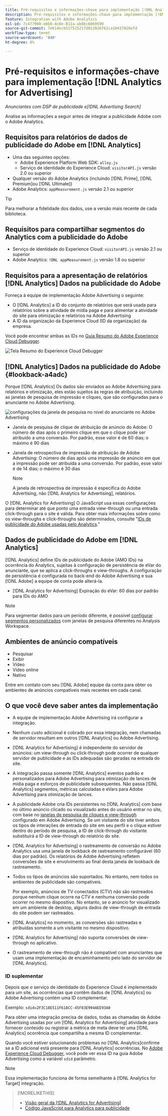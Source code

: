 ```yaml
---
title: Pré-requisitos e informações-chave para implementação [!DNL Analytics for Advertising]
description: Pré-requisitos e informações-chave para implementação [!DNL Analytics for Advertising]
feature: Integration with Adobe Analytics
exl-id: 7c477900-ebb0-4c0e-811a-ab8bc6069599
source-git-commit: 7e614ecb517515217d812926f61ca10437820efd
workflow-type: tm+mt
source-wordcount: '840'
ht-degree: 0%

---
```


# Pré-requisitos e informações-chave para implementação [!DNL Analytics for Advertising]

*Anunciantes com DSP de publicidade e[!DNL Advertising Search]*

Analise as informações a seguir antes de integrar a publicidade Adobe com o Adobe Analytics.

## Requisitos para relatórios de dados de publicidade do Adobe em [!DNL Analytics]

* Uma das seguintes opções:
   * Adobe Experience Platform Web SDK: `alloy.js`
   * Serviço de identidade do Experience Cloud: `visitorAPI.js` versão 2.0 ou superior
* Qualquer versão do Adobe Analytics (incluindo [!DNL Prime], [!DNL Premium]ou [!DNL Ultimate])
* Adobe Analytics: `appMeasurement.js` versão 2.1 ou superior

>[!TIP]
>
>Para melhorar a fidelidade dos dados, use a versão mais recente de cada biblioteca.

## Requisitos para compartilhar segmentos do Analytics com a publicidade do Adobe

* Serviço de identidade do Experience Cloud: `visitorAPI.js` versão 2.1 ou superior
* Adobe Analytics: `!DNL appMeasurement.js` versão 1.8 ou superior

## Requisitos para a apresentação de relatórios [!DNL Analytics] Dados na publicidade do Adobe

Forneça à equipe de implementação Adobe Advertising o seguinte:

* O [!DNL Analytics] a ID do conjunto de relatórios que será usada para relatórios sobre a atividade de mídia paga e para alimentar a atividade do site para otimização e relatórios na Adobe Advertising
* A ID da organização da Experience Cloud (ID da organização) da empresa.

Você pode encontrar ambas as IDs no [Guia Resumo do Adobe Experience Cloud Debugger](https://experienceleague.adobe.com/docs/debugger/using-v2/summary.html).

![Tela Resumo do Experience Cloud Debugger](/help/integrations/assets/a4adc-debugger-summary.png)

## [!DNL Analytics] Dados na publicidade do Adobe {#lookback-a4adc}

Porque [!DNL Analytics] Os dados são enviados ao Adobe Advertising para relatórios e otimização, eles estão sujeitos às regras de atribuição, incluindo as janelas de pesquisa de impressão e cliques, que são configuradas para o anunciante no Adobe Advertising.

![configurações da janela de pesquisa no nível do anunciante no Adobe Advertising](/help/integrations/assets/a4adc-lookbacks.png)

* Janela de pesquisa de clique de atribuição de anúncio do Adobe: O número de dias após o primeiro clique em que o clique pode ser atribuído a uma conversão. Por padrão, esse valor é de 60 dias; o máximo é 90 dias
* Janela de retrospectiva de impressão de atribuição de Adobe Advertising: O número de dias após uma impressão de anúncio em que a impressão pode ser atribuída a uma conversão. Por padrão, esse valor é de 14 dias; o máximo é 30 dias

   >[!NOTE]
   >
   > A janela de retrospectiva de impressão é específica do Adobe Advertising, não [!DNL Analytics for Advertising], relatórios.

O [!DNL Analytics for Advertising] O JavaScript usa essas configurações para determinar até que ponto uma entrada view-through ou uma entrada click-through para o site é válida. Para obter mais informações sobre como os view-throughs e click-throughs são determinados, consulte &quot;[IDs de publicidade do Adobe usadas pelo Analytics](ids.md).&quot;

## Dados de publicidade do Adobe em [!DNL Analytics]

[!DNL Analytics] define IDs de publicidade do Adobe (AMO IDs) na ocorrência do Analytics, sujeitas à configuração de persistência de eVar do anunciante, que se aplica a click-throughs e view-throughs. A configuração de persistência é configurada no back-end do Adobe Advertising e sua [!DNL Adobe] a equipe de conta pode alterá-la.

* [!DNL Analytics for Advertising] Expiração do eVar: 60 dias por padrão para IDs do AMO

>[!NOTE]
>
>Para segmentar dados para um período diferente, é possível [configurar segmentos personalizados](https://experienceleague.adobe.com/docs/analytics/components/segmentation/segmentation-workflow/seg-build.html) com janelas de pesquisa diferentes no Analysis Workspace.

## Ambientes de anúncio compatíveis

* Pesquisar
* Exibir
* Vídeo
* Vídeo online
* Nativo

Entre em contato com seu [!DNL Adobe] equipe da conta para obter os ambientes de anúncios compatíveis mais recentes em cada canal.

## O que você deve saber antes da implementação

* A equipe de implementação Adobe Advertising irá configurar a integração.

* Nenhum custo adicional é cobrado por essa integração, nem chamadas de servidor resultam em outros [!DNL Analytics] ou Adobe Advertising.

* [!DNL Analytics for Advertising] é independente do servidor de anúncios: um view-through ou click-through pode ocorrer de qualquer servidor de publicidade e as IDs adequadas são geradas na entrada do site.

* A integração passa somente [!DNL Analytics] eventos padrão e personalizados para Adobe Advertising para otimização de lances de mídia paga e esforços de publicidade subsequentes. Não passa [!DNL Analytics] segmentos, métricas calculadas e eVars para Adobe Advertising para otimização de lances.

* A publicidade Adobe cria IDs persistentes no [!DNL Analytics] com base no último anúncio clicado ou visualizado antes do usuário entrar no site, com base no [janelas de pesquisa de cliques e view-through](#lookback-a4adc) configurado em Adobe Advertising. Se um visitante do site tiver ambos os tipos de interações de entrada do site em seu perfil e o clique estiver dentro do período de pesquisa, a ID de click-through do visitante substituirá a ID de view-through do relatório do site.

* [!DNL Analytics for Advertising] o rastreamento de conversão no Adobe Analytics usa uma janela de lookback de rastreamento configurável (60 dias por padrão). Os relatórios de Adobe Advertising refletem conversões de site e envolvimento ao final desta janela de lookback de rastreamento.

* Todos os tipos de anúncios são suportados. No entanto, nem todos os ambientes de publicidade são compatíveis.

   Por exemplo, anúncios de TV conectados (CTV) não são rastreados porque nenhum clique ocorre na CTV e nenhuma conversão pode ocorrer no mesmo dispositivo. No entanto, se o anúncio for visualizado em um ambiente de desktop, alguns dados de view-through de entrada do site podem ser rastreados.

* [!DNL Analytics] no momento, as conversões são rastreadas e atribuídas somente a um visitante no mesmo dispositivo.

* [!DNL Analytics for Advertising] não suporta conversões de view-through no aplicativo.

* O rastreamento de view-through não é compatível com anunciantes que usam uma implementação de encaminhamento pelo lado do servidor de [!DNL Analytics].

### ID suplementar

Depois que o serviço de identidade do Experience Cloud é implementado para um site, as ocorrências que contêm dados de [!DNL Analytics] ou Adobe Advertising contém uma ID complementar.

Exemplo: `sdid=2F3C18E511F618CC-45F83E994AEE93A0`

Para obter uma integração precisa de dados, todas as chamadas de Adobe Advertising usadas por um [!DNL Analytics for Advertising] atividade para fornecer conteúdo ou registrar a métrica de meta deve ter uma [!DNL Analytics] ocorrência que compartilha a mesma ID complementar.

Quando você estiver solucionando problemas no [!DNL Analytics]confirme se a ID adicional está presente para [!DNL Analytics] ocorrências. No [Adobe Experience Cloud Debugger](https://experienceleague.adobe.com/docs/debugger/using-v2/summary.html), você pode ver essa ID na guia Adobe Advertising como a variável `sdid` parâmetro.

>[!NOTE]
>
> Essa implementação funciona de forma semelhante à [!DNL Analytics for Target] integração.

>[!MORELIKETHIS]
>
>* [Visão geral da [!DNL Analytics for Advertising]](overview.md)
>* [Código JavaScript para Analytics para publicidade](/help/integrations/analytics/javascript.md)

